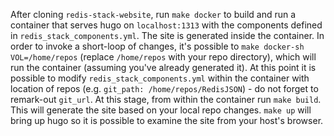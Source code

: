 After cloning `redis-stack-website`, run `make docker` to build and run a container that serves hugo on `localhost:1313` with the components defined in `redis_stack_components.yml`.
The site is generated inside the container.
In order to invoke a short-loop of changes, it's possible to `make docker-sh VOL=/home/repos` (replace `/home/repos` with your repo directory), which will run the container (assuming you've already generated it).
At this point it is possible to modify `redis_stack_components.yml` within the container with location of repos  (e.g. `git_path: /home/repos/RedisJSON`) - do not forget to remark-out `git_url`.
At this stage, from within the container run `make build`.
This will generate the site based on your local repo changes.
`make up` will bring up hugo so it is possible to examine the site from your host's browser.